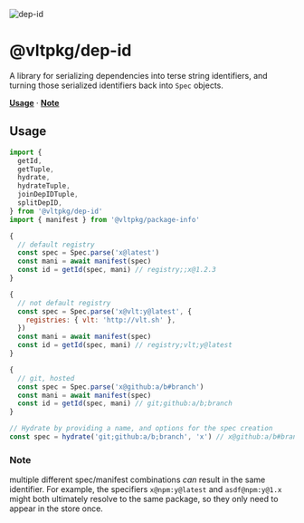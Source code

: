![dep-id](https://github.com/user-attachments/assets/f44cb9f8-e778-447c-8100-9ff564427048)

# @vltpkg/dep-id

A library for serializing dependencies into terse string identifiers, and turning those serialized identifiers back into `Spec` objects.

**[Usage](#usage)**
·
**[Note](#note)**

## Usage

```js
import {
  getId,
  getTuple,
  hydrate,
  hydrateTuple,
  joinDepIDTuple,
  splitDepID,
} from '@vltpkg/dep-id'
import { manifest } from '@vltpkg/package-info'

{
  // default registry
  const spec = Spec.parse('x@latest')
  const mani = await manifest(spec)
  const id = getId(spec, mani) // registry;;x@1.2.3
}

{
  // not default registry
  const spec = Spec.parse('x@vlt:y@latest', {
    registries: { vlt: 'http://vlt.sh' },
  })
  const mani = await manifest(spec)
  const id = getId(spec, mani) // registry;vlt;y@latest
}

{
  // git, hosted
  const spec = Spec.parse('x@github:a/b#branch')
  const mani = await manifest(spec)
  const id = getId(spec, mani) // git;github:a/b;branch
}

// Hydrate by providing a name, and options for the spec creation
const spec = hydrate('git;github:a/b;branch', 'x') // x@github:a/b#branch
```

### Note

multiple different spec/manifest combinations _can_ result
in the same identifier. For example, the specifiers
`x@npm:y@latest` and `asdf@npm:y@1.x` might both ultimately
resolve to the same package, so they only need to appear in the
store once.
